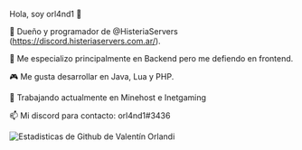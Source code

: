 Hola, soy orl4nd1 👋

🔭 Dueño y programador de @HisteriaServers (https://discord.histeriaservers.com.ar/).

🌱 Me especializo principalmente en Backend pero me defiendo en frontend.

🎮 Me gusta desarrollar en Java, Lua y PHP.

👯 Trabajando actualmente en Minehost e Inetgaming

📫 Mi discord para contacto: orl4nd1#3436


![Estadisticas de Github de Valentín Orlandi](https://github-readme-stats.vercel.app/api?username=orl4nd1&show_icons=true&theme=dracula)
